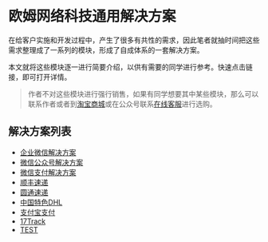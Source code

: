 # 欧姆网络科技通用解决方案

在给客户实施和开发过程中，产生了很多有共性的需求，因此笔者就抽时间把这些需求整理成了一系列的模块，形成了自成体系的一套解决方案。

本文就将这些模块逐一进行简要介绍，以供有需要的同学进行参考。快速点击链接，即可打开详情。

> 作者不对这些模块进行强行销售，如果有同学想要其中某些模块，那么可以联系作者或者到[淘宝商城](http://opensoft.taobao.com)或在公众号联系[在线客服](https://work.weixin.qq.com/kfid/kfc59e3a458632b6087)进行选购。

## 解决方案列表

* [企业微信解决方案](./README7.md)
* [微信公众号解决方案](./README8.md)
* [微信支付解决方案](./README9.md)
* [顺丰速递](./README10.md)
* [圆通速递](./README11.md)
* [中国特色DHL](./README12.md)
* [支付宝支付](./README13.md)
* [17Track](./README14.md)
* [TEST](./README100.md)